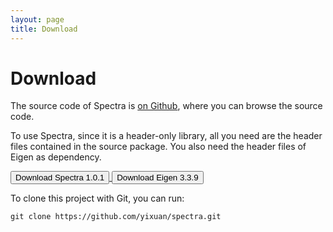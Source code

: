 ```yaml
---
layout: page
title: Download
---
```


# Download

The source code of Spectra is [on Github](https://github.com/yixuan/spectra),
where you can browse the source code.

To use Spectra, since it is a header-only library, all you need are the
header files contained in the source package. You also need the header files
of Eigen as dependency.

<a href="https://github.com/yixuan/spectra/archive/v1.0.1.tar.gz">
<button type="button" class="btn btn-success btn-sm">
<span class="glyphicon glyphicon-download"></span> Download Spectra 1.0.1
</button>
</a>

<a href="https://gitlab.com/libeigen/eigen/-/archive/3.3.9/eigen-3.3.9.tar.gz">
<button type="button" class="btn btn-success btn-sm">
<span class="glyphicon glyphicon-download"></span> Download Eigen 3.3.9
</button>
</a>

To clone this project with Git, you can run:

~~~
git clone https://github.com/yixuan/spectra.git
~~~

